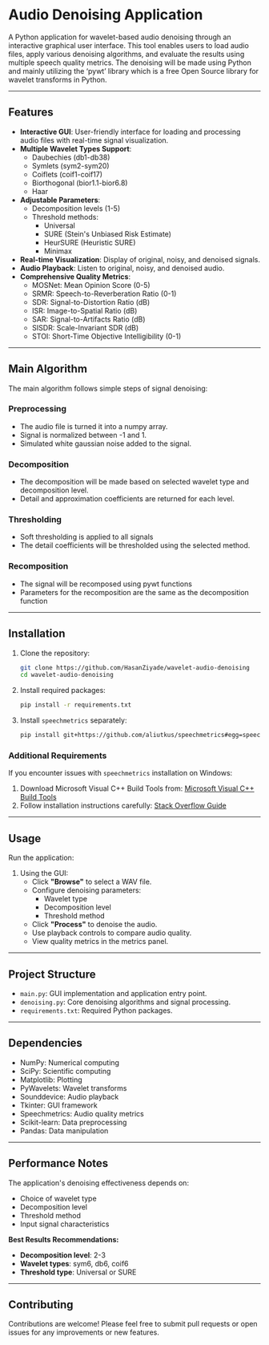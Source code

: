 
# Audio Denoising Application

A Python application for wavelet-based audio denoising through an interactive graphical user interface. This tool enables users to load audio files, apply various denoising algorithms, and evaluate the results using multiple speech quality metrics. The denoising will be made using Python and mainly utilizing the ‘pywt’ library which is a free Open Source library for wavelet transforms in Python.

---

## Features

- **Interactive GUI**: User-friendly interface for loading and processing audio files with real-time signal visualization.
- **Multiple Wavelet Types Support**:
  - Daubechies (db1-db38)
  - Symlets (sym2-sym20)
  - Coiflets (coif1-coif17)
  - Biorthogonal (bior1.1-bior6.8)
  - Haar
- **Adjustable Parameters**:
  - Decomposition levels (1-5)
  - Threshold methods:
    - Universal
    - SURE (Stein's Unbiased Risk Estimate)
    - HeurSURE (Heuristic SURE)
    - Minimax
- **Real-time Visualization**: Display of original, noisy, and denoised signals.
- **Audio Playback**: Listen to original, noisy, and denoised audio.
- **Comprehensive Quality Metrics**:
  - MOSNet: Mean Opinion Score (0-5)
  - SRMR: Speech-to-Reverberation Ratio (0-1)
  - SDR: Signal-to-Distortion Ratio (dB)
  - ISR: Image-to-Spatial Ratio (dB)
  - SAR: Signal-to-Artifacts Ratio (dB)
  - SISDR: Scale-Invariant SDR (dB)
  - STOI: Short-Time Objective Intelligibility (0-1)

---

## Main Algorithm
The main algorithm follows simple steps of signal denoising: 
### Preprocessing
- The audio file is turned it into a numpy array.
- Signal is normalized between -1 and 1.
- Simulated white gaussian noise added to the signal.
### Decomposition
- The decomposition will be made based on selected wavelet type and decomposition level.
- Detail and approximation coefficients are returned for each level.
### Thresholding
- Soft thresholding is applied to all signals 
- The detail coefficients will be thresholded using the selected method.
### Recomposition
- The signal will be recomposed using pywt functions
- Parameters for the recomposition are the same as the decomposition function 

---
## Installation

1. Clone the repository:
   ```bash
   git clone https://github.com/HasanZiyade/wavelet-audio-denoising
   cd wavelet-audio-denoising
   ```

2. Install required packages:
   ```bash
   pip install -r requirements.txt
   ```

3. Install `speechmetrics` separately:
   ```bash
   pip install git+https://github.com/aliutkus/speechmetrics#egg=speechmetrics
   ```

### Additional Requirements

If you encounter issues with `speechmetrics` installation on Windows:

1. Download Microsoft Visual C++ Build Tools from:
   [Microsoft Visual C++ Build Tools](https://aka.ms/vs/17/release/vs_BuildTools.exe)
2. Follow installation instructions carefully:
   [Stack Overflow Guide](https://stackoverflow.com/questions/40504552/how-to-install-visual-c-build-tools)

---

## Usage

Run the application:

1. Using the GUI:
   - Click **"Browse"** to select a WAV file.
   - Configure denoising parameters:
     - Wavelet type
     - Decomposition level
     - Threshold method
   - Click **"Process"** to denoise the audio.
   - Use playback controls to compare audio quality.
   - View quality metrics in the metrics panel.

---

## Project Structure

- `main.py`: GUI implementation and application entry point.
- `denoising.py`: Core denoising algorithms and signal processing.
- `requirements.txt`: Required Python packages.

---

## Dependencies

- NumPy: Numerical computing
- SciPy: Scientific computing
- Matplotlib: Plotting
- PyWavelets: Wavelet transforms
- Sounddevice: Audio playback
- Tkinter: GUI framework
- Speechmetrics: Audio quality metrics
- Scikit-learn: Data preprocessing
- Pandas: Data manipulation

---

## Performance Notes

The application's denoising effectiveness depends on:

- Choice of wavelet type
- Decomposition level
- Threshold method
- Input signal characteristics

**Best Results Recommendations:**

- **Decomposition level**: 2-3
- **Wavelet types**: sym6, db6, coif6
- **Threshold type**: Universal or SURE

---

## Contributing

Contributions are welcome! Please feel free to submit pull requests or open issues for any improvements or new features.
